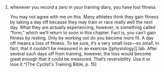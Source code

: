 1. whenever you record a zero in your training diary, you have lost fitness

	You may not agree with me on this. Many athletes think they gain fitness by taking a day off because they may train or race really well the next day. What they are actually experiencing, however, is something called “form,” which we’ll return to soon in this chapter. Fact is, you can’t gain fitness by resting. Only by working out do you become more fit. A day off means a loss of fitness. To be sure, it’s a very small loss—so small, in fact, that it couldn’t be measured in an exercise [[physiology]] lab. After several such days off from training, however, the loss would become great enough that it could be measured. That’s reversibility. Use it or lose it.^[The Cyclist's Training Bible, p. 15]